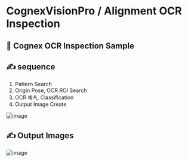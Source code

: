 # CognexVisionPro / Alignment OCR Inspection

## 🙋‍ Cognex OCR Inspection Sample

## ✍ sequence

1. Pattern Search
2. Origin Pose, OCR ROI Search
3. OCR 예측, Classification 
4. Output Image Create

![image](https://user-images.githubusercontent.com/90014998/167642554-a29a5e88-a32c-4c1d-acd6-f9d47bcef3b9.png)

## ✍ Output Images
![image](https://user-images.githubusercontent.com/90014998/167643396-edcb1c5c-90f2-408a-b0c6-6f0aac960501.png)
